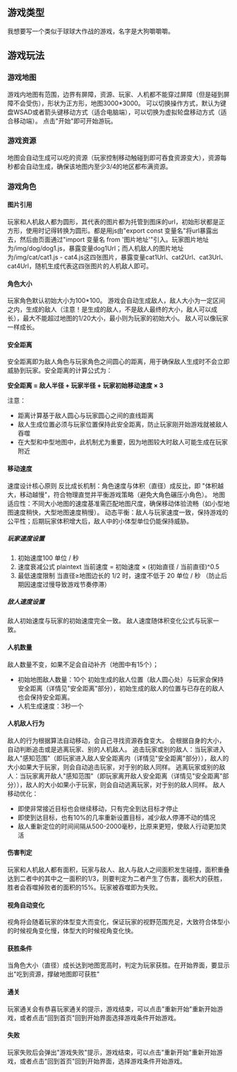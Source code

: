 ## 游戏类型
我想要写一个类似于球球大作战的游戏，名字是大狗嚼嚼嚼。
## 游戏玩法
### 游戏地图
游戏内地图有范围，边界有屏障，资源、玩家、人机都不能穿过屏障（但是碰到屏障不会受伤），形状为正方形，地图3000*3000。
可以切换操作方式，默认为键盘WSAD或者箭头键移动方式（适合电脑端），可以切换为虚拟轮盘移动方式（适合移动端）。
点击"开始"即可开始游玩。
### 游戏资源
地图会自动生成可以吃的资源（玩家控制移动触碰到即可吞食资源变大），资源每秒都会自动生成，确保该地图内至少3/4的地区都布满资源。
### 游戏角色
#### 图片引用
玩家和人机敌人都为圆形，其代表的图片都为托管到图床的url，初始形状都是正方形，使用时记得转换为圆形。都是用js由"export const 变量名"将url暴露出去，然后由页面通过"import 变量名 from '图片地址'"引入。玩家图片地址为/img/dog/dog1.js，暴露变量dog1Url；而人机敌人的图片地址为/img/cat/cat1.js - cat4.js这四张图片，暴露变量cat1Url、cat2Url、cat3Url、cat4Url，随机生成代表这四张图片的人机敌人即可。
#### 角色大小
玩家角色默认初始大小为100*100。
游戏会自动生成敌人，敌人大小为一定区间之内，生成的敌人（注意！是生成的敌人，不是敌人最终的大小，敌人可以成长），最大不能超过地图的1/20大小，最小则为玩家的初始大小。
敌人可以像玩家一样成长。

#### 安全距离
安全距离即为敌人角色与玩家角色之间圆心的距离，用于确保敌人生成时不会立即威胁到玩家。安全距离的计算公式为：

**安全距离 = 敌人半径 + 玩家半径 + 玩家初始移动速度 × 3**

注意：
- 距离计算基于敌人圆心与玩家圆心之间的直线距离
- 敌人生成位置必须与玩家位置保持此安全距离，防止玩家刚开始游戏就被敌人吞噬
- 在大型和中型地图中，此机制尤为重要，因为地图较大时敌人可能生成在玩家附近

#### 移动速度
速度设计核心原则
反比成长机制：角色速度与体积（直径）成反比，即 "体积越大，移动越慢"，符合物理直觉并平衡游戏策略（避免大角色碾压小角色）。
地图适应性：不同大小地图的速度基准需匹配地图尺度，确保移动体验流畅（如小型地图速度稍快，大型地图速度稍慢）。
动态平衡：敌人与玩家速度一致，保持游戏的公平性；后期玩家体积增大后，敌人中的小体型单位仍能保持威胁。
##### 玩家速度设置
1. 初始速度100 单位 / 秒
2. 速度衰减公式
plaintext
当前速度 = 初始速度 × (初始直径 / 当前直径)^0.5
3. 最低速度限制
当直径≥地图边长的 1/2 时，速度不低于 20 单位 / 秒
（防止后期因速度过慢导致游戏节奏停滞）
##### 敌人速度设置
敌人初始速度与玩家的初始速度完全一致。
敌人速度随体积变化公式与玩家一致。

#### 人机数量
敌人数量不变，如果不足会自动补齐（地图中有15个）；
- 初始地图敌人数量：10个
初始生成的敌人位置（敌人圆心处）与玩家会保持安全距离（详情见"安全距离"部分），初始生成的敌人的位置与已存在的敌人也会保持安全距离。
- 人机生成速度：3秒一个
#### 人机敌人行为
敌人的行为根据算法自动移动，会自己寻找资源吞食变大。
会根据自身的大小，自动判断追击或是逃离玩家、别的人机敌人。
追击玩家或别的敌人：当玩家进入敌人"感知范围"（即玩家进入敌人安全距离内（详情见"安全距离"部分）），敌人的大小如果大于玩家，则会自动追击玩家，对于别的敌人同样。
逃离玩家或别的敌人：当玩家离开敌人"感知范围"（即玩家离开敌人安全距离（详情见"安全距离"部分）），敌人的大小如果小于玩家，则会自动逃离玩家，对于别的敌人同样。
敌人移动优化：
- 即使非常接近目标也会继续移动，只有完全到达目标才停止
- 即使到达目标，也有10%的几率重新设置目标，减少敌人停滞不动的情况
- 敌人重新定位的时间间隔从500-2000毫秒，比原来更短，使敌人行动更加灵活

#### 伤害判定
玩家和人机敌人都有面积，玩家与敌人、敌人与敌人之间面积发生碰撞，面积重叠达到二者中的其中之一面积的1/3，则要判定为二者产生了伤害，面积大的获胜，胜者会吞噬掉败者的面积的15%。玩家被吞噬即为失败。


#### 视角自动变化
视角将会随着玩家的体型变大而变化，保证玩家的视野范围充足，大致符合体型小的时候视角变化慢，体型大的时候视角变化快。


#### 获胜条件
当角色大小（直径）成长达到地图宽高时，判定为玩家获胜。在开始界面，要显示出"吃到资源，撑破地图即可获胜"
#### 通关
玩家通关会有恭喜玩家通关的提示，游戏结束，可以点击"重新开始"重新开始游戏，或者点击"回到首页"回到开始界面选择游戏条件开始游戏。
#### 失败
玩家失败后会弹出"游戏失败"提示，游戏结束，可以点击"重新开始"重新开始游戏，或者点击"回到首页"回到开始界面，选择游戏条件开始游戏。